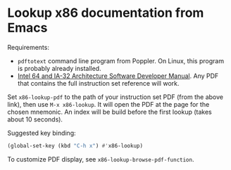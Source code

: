 # Lookup x86 documentation from Emacs

Requirements:

* `pdftotext` command line program from Poppler. On Linux, this
  program is probably already installed.
* [Intel 64 and IA-32 Architecture Software Developer Manual][pdf].
  Any PDF that contains the full instruction set reference will work.

Set `x86-lookup-pdf` to the path of your instruction set PDF (from the
above link), then use `M-x x86-lookup`. It will open the PDF at the
page for the chosen mnemonic. An index will be build before the first
lookup (takes about 10 seconds).

Suggested key binding:

~~~el
(global-set-key (kbd "C-h x") #'x86-lookup)
~~~

To customize PDF display, see `x86-lookup-browse-pdf-function`.


[pdf]: http://www.intel.com/content/www/us/en/processors/architectures-software-developer-manuals.html
